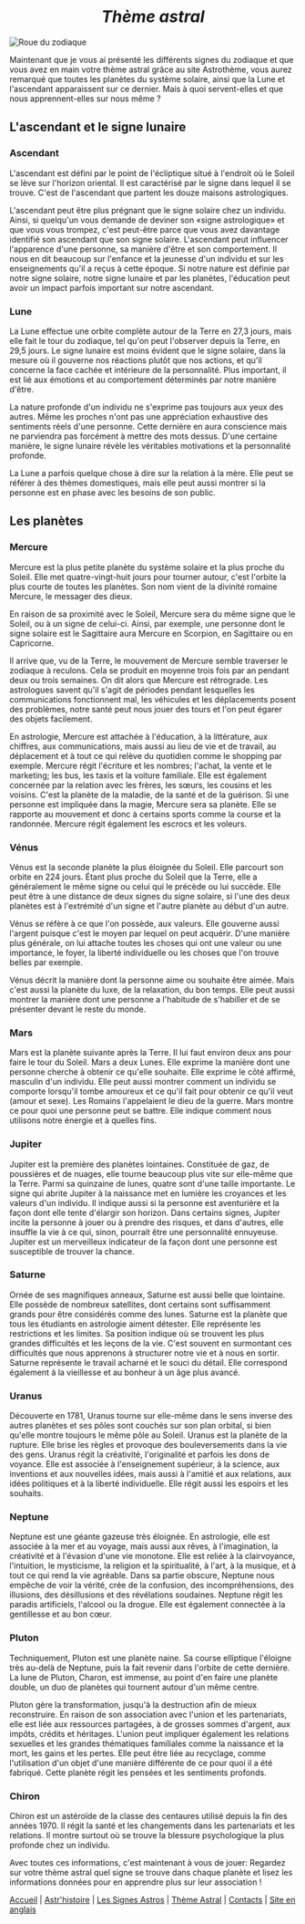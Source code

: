 # <center>*Thème astral*</center>

![Roue du zodiaque](../Images/roue-zodiac.png)

Maintenant que je vous ai présenté les différents signes du zodiaque et que vous avez en main votre thème astral grâce au site Astrothème, vous aurez remarqué que toutes les planètes du système solaire, ainsi que la Lune et l'ascendant apparaissent sur ce dernier. Mais à quoi servent-elles et que nous apprennent-elles sur nous même ?

## L'ascendant et le signe lunaire

### Ascendant

L'ascendant est défini par le point de l'écliptique situé à l'endroit où le Soleil se lève sur l'horizon oriental. Il est caractérisé par le signe dans lequel il se trouve. C'est de l'ascendant que partent les douze maisons astrologiques.

L'ascendant peut être plus prégnant que le signe solaire chez un individu. Ainsi, si quelqu'un vous demande de deviner son «signe astrologique» et que vous vous trompez, c'est peut-être parce que vous avez davantage identifié son ascendant que son signe solaire. L'ascendant peut influencer l'apparence d'une personne, sa manière d'être et son comportement. Il nous en dit beaucoup sur l'enfance et la jeunesse d'un individu et sur les enseignements qu'il a reçus à cette époque. Si notre nature est définie par notre signe solaire, notre signe lunaire et par les planètes, l'éducation peut avoir un impact parfois important sur notre ascendant.

### Lune

La Lune effectue une orbite complète autour de la Terre en 27,3 jours, mais elle fait le tour du zodiaque, tel qu'on peut l'observer depuis la Terre, en 29,5 jours. Le signe lunaire est moins évident que le signe solaire, dans la mesure où il gouverne nos réactions plutôt que nos actions, et qu'il concerne la face cachée et intérieure de la personnalité. Plus important, il est lié aux émotions et au comportement déterminés par notre manière d'être.

La nature profonde d'un individu ne s'exprime pas toujours aux yeux des autres. Même les proches n'ont pas une appréciation exhaustive des sentiments réels d'une personne. Cette dernière en aura conscience mais ne parviendra pas forcément à mettre des mots dessus. D'une certaine manière, le signe lunaire révèle les véritables motivations et la personnalité profonde.

La Lune a parfois quelque chose à dire sur la relation à la mère. Elle peut se référer à des thèmes domestiques, mais elle peut aussi montrer si la personne est en phase avec les besoins de son public.

## Les planètes

### Mercure

Mercure est la plus petite planète du système solaire et la plus proche du Soleil. Elle met quatre-vingt-huit jours pour tourner autour, c'est l'orbite la plus courte de toutes les planètes. Son nom vient de la divinité romaine Mercure, le messager des dieux.

En raison de sa proximité avec le Soleil, Mercure sera du même signe que le Soleil, ou à un signe de celui-ci. Ainsi, par exemple, une personne dont le signe solaire est le Sagittaire aura Mercure en Scorpion, en Sagittaire ou en Capricorne.

Il arrive que, vu de la Terre, le mouvement de Mercure semble traverser le zodiaque à reculons. Cela se produit en moyenne trois fois par an pendant deux ou trois semaines. On dit alors que Mercure est rétrograde. Les astrologues savent qu'il s'agit de périodes pendant lesquelles les communications fonctionnent mal, les véhicules et les déplacements posent des problèmes, notre santé peut nous jouer des tours et l'on peut égarer des objets facilement.

En astrologie, Mercure est attachée à l'éducation, à la littérature, aux chiffres, aux communications, mais aussi au lieu de vie et de travail, au déplacement et à tout ce qui relève du quotidien comme le shopping par exemple. Mercure régit l'écriture et les nombres; l'achat, la vente et le marketing; les bus, les taxis et la voiture familiale. Elle est également concernée par la relation avec les frères, les sœurs, les cousins et les voisins. C'est la planète de la maladie, de la santé et de la guérison. Si une personne est impliquée dans la magie, Mercure sera sa planète. Elle se rapporte au mouvement et donc à certains sports comme la course et la randonnée. Mercure régit également les escrocs et les voleurs.

### Vénus

Vénus est la seconde planète la plus éloignée du Soleil. Elle parcourt son orbite en 224 jours. Étant plus proche du Soleil que la Terre, elle a généralement le même signe ou celui qui le précède ou lui succède. Elle peut être à une distance de deux signes du signe solaire, si l'une des deux planètes est à l'extrémité d'un signe et l'autre planète au début d'un autre.

Vénus se réfère à ce que l'on possède, aux valeurs. Elle gouverne aussi l'argent puisque c'est le moyen par lequel on peut acquérir. D'une manière plus générale, on lui attache toutes les choses qui ont une valeur ou une importance, le foyer, la liberté individuelle ou les choses que l'on trouve belles par exemple.

Vénus décrit la manière dont la personne aime ou souhaite être aimée. Mais c'est aussi la planète du luxe, de la relaxation, du bon temps. Elle peut aussi montrer la manière dont une personne a l'habitude de s'habiller et de se présenter devant le reste du monde.

### Mars

Mars est la planète suivante après la Terre. Il lui faut environ deux ans pour faire le tour du Soleil. Mars a deux Lunes. Elle exprime la manière dont une personne cherche à obtenir ce qu'elle souhaite. Elle exprime le côté affirmé, masculin d'un individu. Elle peut aussi montrer comment un individu se comporte lorsqu'il tombe amoureux et ce qu'il fait pour obtenir ce qu'il veut (amour et sexe). Les Romains l'appelaient le dieu de la guerre. Mars montre ce pour quoi une personne peut se battre. Elle indique comment nous utilisons notre énergie et à quelles fins.

### Jupiter

Jupiter est la première des planètes lointaines. Constituée de gaz, de poussières et de nuages, elle tourne beaucoup plus vite sur elle-même que la Terre. Parmi sa quinzaine de lunes, quatre sont d'une taille importante. Le signe qui abrite Jupiter à la naissance met en lumière les croyances et les valeurs d'un individu. Il indique aussi si la personne est aventurière et la façon dont elle tente d'élargir son horizon. Dans certains signes, Jupiter incite la personne à jouer ou à prendre des risques, et dans d'autres, elle insuffle la vie à ce qui, sinon, pourrait être une personnalité ennuyeuse. Jupiter est un merveilleux indicateur de la façon dont une personne est susceptible de trouver la chance.

### Saturne

Ornée de ses magnifiques anneaux, Saturne est aussi belle que lointaine. Elle possède de nombreux satellites, dont certains sont suffisamment grands pour être considérés comme des lunes. Saturne est la planète que tous les étudiants en astrologie aiment détester. Elle représente les restrictions et les limites. Sa position indique où se trouvent les plus grandes difficultés et les leçons de la vie. C'est souvent en surmontant ces difficultés que nous apprenons à structurer notre vie et à nous en sortir. Saturne représente le travail acharné et le souci du détail. Elle correspond également à la vieillesse et au bonheur à un âge plus avancé.

### Uranus

Découverte en 1781, Uranus tourne sur elle-même dans le sens inverse des autres planètes et ses pôles sont couchés sur son plan orbital, si bien qu'elle montre toujours le même pôle au Soleil. Uranus est la planète de la rupture. Elle brise les règles et provoque des bouleversements dans la vie des gens. Uranus régit la créativité, l'originalité et parfois les dons de voyance. Elle est associée à l'enseignement supérieur, à la science, aux inventions et aux nouvelles idées, mais aussi à l'amitié et aux relations, aux idées politiques et à la liberté individuelle. Elle régit aussi les espoirs et les souhaits.

### Neptune

Neptune est une géante gazeuse très éloignée. En astrologie, elle est associée à la mer et au voyage, mais aussi aux rêves, à l'imagination, la créativité et à l'évasion d'une vie monotone. Elle est reliée à la clairvoyance, l'intuition, le mysticisme, la religion et la spiritualité, à l'art, à la musique, et à tout ce qui rend la vie agréable. Dans sa partie obscure, Neptune nous empêche de voir la vérité, crée de la confusion, des incompréhensions, des illusions, des désillusions et des révélations soudaines. Neptune régit les paradis artificiels, l'alcool ou la drogue. Elle est également connectée à la gentillesse et au bon cœur.

### Pluton

Techniquement, Pluton est une planète naine. Sa course elliptique l'éloigne très au-delà de Neptune, puis la fait revenir dans l'orbite de cette dernière. La lune de Pluton, Charon, est immense, au point d'en faire une planète double, un duo de planètes qui tournent autour d'un même centre.

Pluton gère la transformation, jusqu'à la destruction afin de mieux reconstruire. En raison de son association avec l'union et les partenariats, elle est liée aux ressources partagées, à de grosses sommes d'argent, aux impôts, crédits et héritages. L'union peut impliquer également les relations sexuelles et les grandes thématiques familiales comme la naissance et la mort, les gains et les pertes. Elle peut être liée au recyclage, comme l'utilisation d'un objet d'une manière différente de ce pour quoi il a été fabriqué. Cette planète régit les pensées et les sentiments profonds.

### Chiron

Chiron est un astéroïde de la classe des centaures utilisé depuis la fin des années 1970. Il régit la santé et les changements dans les partenariats et les relations. Il montre surtout où se trouve la blessure psychologique la plus profonde chez un individu.

Avec toutes ces informations, c'est maintenant à vous de jouer: Regardez sur votre thème astral quel signe se trouve dans chaque planète et lisez les informations données pour en apprendre plus sur leur association !

[Accueil](index.md) | [Astr'histoire](histoireastrologie.md) | [Les Signes Astros](signesastrologiques.md) | [Thème Astral](thèmeastral.md) | [Contacts](contacts.md) | [Site en anglais](../en/thèmeastral.md)
